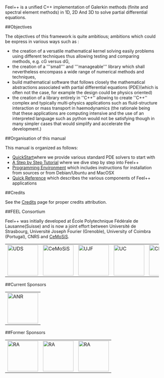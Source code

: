 
Feel++ is a unified C++ implementation of Galerkin methods (finite and
spectral element methods) in 1D, 2D And 3D to solve partial
differential equations.   

##Objectives

The objectives of this framework is quite ambitious; ambitions which
could be express in various ways such as :   
- the creation of a versatile mathematical kernel solving easily
  problems using different techniques thus allowing testing and
  comparing methods, e.g. cG versus dG,   
- the creation of a '''small''' and '''manageable''' library which
  shall nevertheless encompass a wide range of numerical methods and
  techniques,   
- build mathematical software that follows closely the mathematical
 abstractions associated with partial differential equations
 (PDE)(which is often not the case, for example the design
 could be physics oriented)  
- the creation of a library entirely in ''C++'' allowing to create
 ''C++'' complex and typically multi-physics applications such as
 fluid-structure interaction or mass transport in
 haemodynamics (the rationale being that these applications
 are computing intensive and the use of an interpreted language such
 as python would not be satisfying though in many simpler cases that
 would simplify and accelerate the development.)   
 
##Organisation of this manual

This manual is organized as follows:   
- [QuickStart](http://www.feelpp.org/docs/master/GettingStarted.html)where we provide various standard PDE solvers to start
  with   
-  [A Step by Step Tutorial](http://www.feelpp.org/docs/master/Tutorial.html) where we dive step by step into Feel++   
-  [Programming Environment](http://www.feelpp.org/docs/master/ProgEnv.html) which includes instructions for installation from sources or
  from Debian/Ubuntu and MacOSX   
-  [Quick Reference](http://www.feelpp.org/docs/master/QuickRef.html) which describes the various components of Feel++ applications   

##Credits

See the [Credits](http://www.feelpp.org/docs/master/Credits.html) page for proper credits attribution.   

##FEEL Consortium

Feel++ was initially developed at École Polytechnique Fédérale de
Lausanne(Suisse) and is now a joint effort between Université de
Strasbourg, Université Joseph Fourier (Grenoble), University of
Coimbra (Portugal), CNRS and [CeMoSiS](http://www.cemosis.fr/).   

<center>
<table border=0px">
<tr>
  <td><a href="http://www.unistra.fr/"><img alt="UDS" src="https://github.com/wkyoshe/feelpp/blob/develop/doc/api/pngs/logos/logo_uds.png" width="100"/></a></td>
  <td><a href="http://www.cemosis.fr/"><img alt="CeMoSiS" src="https://github.com/wkyoshe/feelpp/blob/develop/doc/api/pngs/logos/logo_cemosis.png" width="100"/></a></td>
  <td><a href="http://www.ujf-grenoble.fr/"><img alt="UJF" src="https://github.com/wkyoshe/feelpp/blob/develop/doc/api/pngs/logos/logo_ujf.jpg" width="100"/></a></td>
  <td><a href="http://www.uc.pt/"><img alt="UC" src="https://github.com/wkyoshe/feelpp/blob/develop/doc/api/pngs/logos/logo_uc.png" width="100"/></a></td>
  <td><a href="http://www.cnrs.fr/"><img alt="CNRS" src="https://github.com/wkyoshe/feelpp/blob/develop/doc/api/pngs/logos/logo_cnrs.png" width="100"/></a></td>
  <td><a href="http://www.imati.cnr.it/"><img alt="IMATI" src="https://github.com/wkyoshe/feelpp/blob/develop/doc/api/pngs/logos/logo_imati.jpg" width="100"/></a></td>
</tr>
</table>
</center>
 

##Current Sponsors   
<center>
<table border=0px">
<tr>
  <td><a href="http://www.agence-nationale-recherche.fr/ "><img alt="ANR" src="https://github.com/wkyoshe/feelpp/blob/develop/doc/api/pngs/logos/logo_anr.png" width="100"/></a></td>
</tr>
</table>
</center>  

##Former Sponsors  
<center>
<table border=0px">
<tr>
<td><a href="http://www.rhonealpes.fr/ "><img alt="RA" src="https://github.com/wkyoshe/feelpp/blob/master/doc/api/pngs/logos/logo_ra.png" width="100"/></a></td>
<td><a href="http://cluster-isle.grenoble-inp.fr/ "><img alt="RA" src="https://github.com/wkyoshe/feelpp/blob/develop/doc/api/pngs/logos/logo_isle.jpg" width="100"/></a></td> 
<td><a href="http://www.gnu.org/licenses/lgpl-2.1.html "><img alt="RA" src="https://github.com/wkyoshe/feelpp/blob/develop/doc/api/pngs/logos/cc-LGPL-a.png" width="100"/></a></td>   
</tr>
</table>
</center> 

